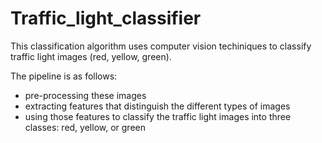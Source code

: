 # Traffic_light_classifier

This classification algorithm uses computer vision techiniques to classify traffic light images (red, yellow, green).

The pipeline is as follows:
* pre-processing these images
* extracting features that distinguish the different types of images
* using those features to classify the traffic light images into three classes: red, yellow, or green
